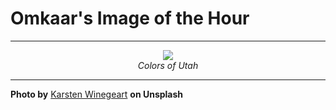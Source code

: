 # Omkaar's Image of the Hour

---

<div align="center">

<a href="https://unsplash.com/photos/striking-aerial-view-of-layered-colorful-rock-formations-T_roYaJcA20">
  <img src="https://images.unsplash.com/photo-1751402059584-ad2f8e0216df?crop=entropy&cs=tinysrgb&fit=max&fm=jpg&ixid=M3w3NjA2Nzh8MHwxfHJhbmRvbXx8fHx8fHx8fDE3NTE2MzA0MDB8&ixlib=rb-4.1.0&q=80&w=1080" style="max-width:100%; height:auto;">
</a>

<br>
<i>Colors of Utah</i>

</div>

---

**Photo by** [Karsten Winegeart](https://unsplash.com/@karsten116) **on Unsplash**
